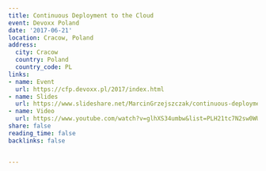 ```yaml
---
title: Continuous Deployment to the Cloud
event: Devoxx Poland
date: '2017-06-21'
location: Cracow, Poland
address:
  city: Cracow
  country: Poland
  country_code: PL
links:
- name: Event
  url: https://cfp.devoxx.pl/2017/index.html
- name: Slides
  url: https://www.slideshare.net/MarcinGrzejszczak/continuous-deployment-to-the-cloud-devoxxpl-2017
- name: Video
  url: https://www.youtube.com/watch?v=glhXS34umbw&list=PLH21tc7N2sw0WUoamLp4UqTlKq-_xZgMB&index=41
share: false
reading_time: false
backlinks: false


---
```

